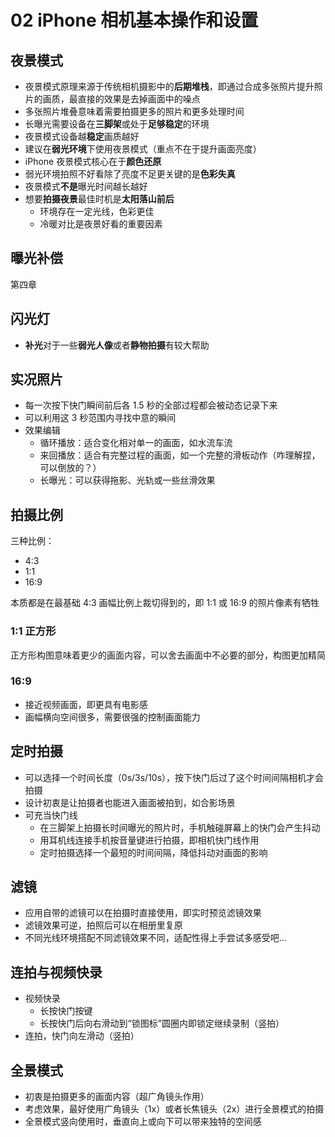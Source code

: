 # 02 iPhone 相机基本操作和设置

## 夜景模式

- 夜景模式原理来源于传统相机摄影中的**后期堆栈**，即通过合成多张照片提升照片的画质，最直接的效果是去掉画面中的噪点
- 多张照片堆叠意味着需要拍摄更多的照片和更多处理时间
- 长曝光需要设备在**三脚架**或处于**足够稳定**的环境
- 夜景模式设备越**稳定**画质越好
- 建议在**弱光环境**下使用夜景模式（重点不在于提升画面亮度）
- iPhone 夜景模式核心在于**颜色还原**
- 弱光环境拍照不好看除了亮度不足更关键的是**色彩失真**
- 夜景模式**不是**曝光时间越长越好
- 想要**拍摄夜景**最佳时机是**太阳落山前后**
  - 环境存在一定光线，色彩更佳
  - 冷暖对比是夜景好看的重要因素

## 曝光补偿

第四章

## 闪光灯

- **补光**对于一些**弱光人像**或者**静物拍摄**有较大帮助

## 实况照片

- 每一次按下快门瞬间前后各 1.5 秒的全部过程都会被动态记录下来
- 可以利用这 3 秒范围内寻找中意的瞬间
- 效果编辑
  - 循环播放：适合变化相对单一的画面，如水流车流
  - 来回播放：适合有完整过程的画面，如一个完整的滑板动作（咋理解捏，可以倒放的？）
  - 长曝光：可以获得拖影、光轨或一些丝滑效果

## 拍摄比例

三种比例：

- 4:3
- 1:1
- 16:9

本质都是在最基础 4:3 画幅比例上裁切得到的，即 1:1 或 16:9 的照片像素有牺牲

### 1:1 正方形

正方形构图意味着更少的画面内容，可以舍去画面中不必要的部分，构图更加精简

### 16:9

- 接近视频画面，即更具有电影感
- 画幅横向空间很多，需要很强的控制画面能力

## 定时拍摄

- 可以选择一个时间长度（0s/3s/10s），按下快门后过了这个时间间隔相机才会拍摄
- 设计初衷是让拍摄者也能进入画面被拍到，如合影场景
- 可充当快门线
  - 在三脚架上拍摄长时间曝光的照片时，手机触碰屏幕上的快门会产生抖动
  - 用耳机线连接手机按音量键进行拍摄，即相机快门线作用
  - 定时拍摄选择一个最短的时间间隔，降低抖动对画面的影响

## 滤镜

- 应用自带的滤镜可以在拍摄时直接使用，即实时预览滤镜效果
- 滤镜效果可逆，拍照后可以在相册里复原
- 不同光线环境搭配不同滤镜效果不同，适配性得上手尝试多感受吧...

## 连拍与视频快录

- 视频快录
  - 长按快门按键
  - 长按快门后向右滑动到“锁图标”圆圈内即锁定继续录制（竖拍）
- 连拍，快门向左滑动（竖拍）

## 全景模式

- 初衷是拍摄更多的画面内容（超广角镜头作用）
- 考虑效果，最好使用广角镜头（1x）或者长焦镜头（2x）进行全景模式的拍摄
- 全景模式竖向使用时，垂直向上或向下可以带来独特的空间感
